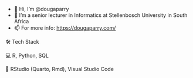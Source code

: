 - 👋 Hi, I’m @dougaparry
- 👀 I’m a senior lecturer in Informatics at Stellenbosch University in South Africa
- 📫 For more info: https://dougaparry.com/

🛠 Tech Stack

💻 R, Python, SQL

🔧 RStudio (Quarto, Rmd), Visual Studio Code 

<!---
dougaparry/dougaparry is a ✨ special ✨ repository because its `README.md` (this file) appears on your GitHub profile.
You can click the Preview link to take a look at your changes.
--->
